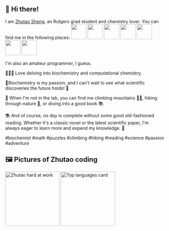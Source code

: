 ## 👋 Hi there!


I am [Zhutao Sheng](http://zhutaosheng.com/), an Rutgers grad student and chemistry lover. You can find me in the following places:
<a href="http://zhutaosheng.com/"> <img src="http://zhutaosheng.com/icons/android-chrome-192x192.png" height="48"></a>
<a href="http://zhutaosheng.com/contact"> <img src="http://zhutaosheng.com/icons/social-mail.png" height="48"></a>
<a href="http://zhutaosheng.com/blog"> <img src="http://zhutaosheng.com/icons/social-wordpress.png" height="48"></a>
<a href="https://www.instagram.com/zhtuao.s/"> <img src="http://zhutaosheng.com/icons/social-instagram.png" height="48"></a>
<a href="add later"> <img src="http://zhutaosheng.com/icons/social-youtube.png" height="48"></a>
<a href="add later"> <img src="http://zhutaosheng.com/icons/social-twitch.png" height="48"></a>
<a href="add later"> <img src="http://zhutaosheng.com/icons/social-discord.png" height="48"></a>


I'm also an amateur programmer, I guess.

🧑‍🔬🔢 Love delving into biochemistry and computational chemistry.

🧪Biochemistry is my passion, and I can't wait to see what scientific discoveries the future holds! 🔬

🧩 When I'm not in the lab, you can find me climbing mountains 🧗‍♀️, hiking through nature 🌳, or diving into a good book 📚. 

📚 And of course, no day is complete without some good old-fashioned reading. Whether it's a classic novel or the latest scientific paper, I'm always eager to learn more and expand my knowledge. 📖

 #biochemist #math #puzzles #climbing #hiking #reading #science #passion #adventure
 
## 🖼️ Pictures of Zhutao coding

<img class="6563686f202d6e202234636550757368324d61696e22207c20787864" src="https://user-images.githubusercontent.com/3750940/100553934-25a84a00-325f-11eb-974e-f5b61dcb44b3.png" height="172" alt="Zhutao hard at work" /> <img src="https://github-readme-stats.vercel.app/api/top-langs/?username=zhutaosheng&layout=compact&theme=vue&hide=PHP&langs_count=6" height="172" alt="Top languages card" />    
